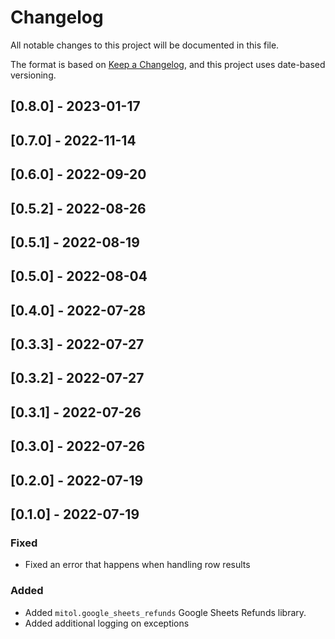 # Changelog
All notable changes to this project will be documented in this file.

The format is based on [Keep a Changelog](https://keepachangelog.com/en/1.0.0/),
and this project uses date-based versioning.

## [0.8.0] - 2023-01-17

## [0.7.0] - 2022-11-14

## [0.6.0] - 2022-09-20

## [0.5.2] - 2022-08-26

## [0.5.1] - 2022-08-19

## [0.5.0] - 2022-08-04

## [0.4.0] - 2022-07-28

## [0.3.3] - 2022-07-27

## [0.3.2] - 2022-07-27

## [0.3.1] - 2022-07-26

## [0.3.0] - 2022-07-26

## [0.2.0] - 2022-07-19

## [0.1.0] - 2022-07-19

### Fixed
- Fixed an error that happens when handling row results

### Added

- Added `mitol.google_sheets_refunds` Google Sheets Refunds library.
- Added additional logging on exceptions